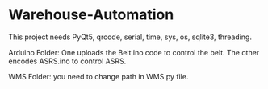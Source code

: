 # Warehouse-Automation

This project needs PyQt5, qrcode, serial, time, sys, os, sqlite3, threading.

Arduino Folder:
  One uploads the Belt.ino code to control the belt. The other encodes ASRS.ino to control ASRS.
  
WMS Folder:
  you need to change path in WMS.py file.
